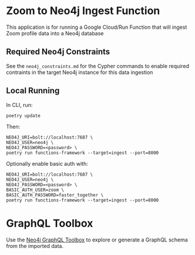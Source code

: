 # Zoom to Neo4j Ingest Function

This application is for running a Google Cloud/Run Function that will ingest Zoom profile data into a Neo4j database

## Required Neo4j Constraints

See the `neo4j_constraints.md` for the Cypher commands to enable required contraints in the target Neo4j instance for this data ingestion

## Local Running

In CLI, run:

```
poetry update
```

Then:

```
NEO4J_URI=bolt://localhost:7687 \
NEO4J_USER=neo4j \
NEO4J_PASSWORD=<password> \
poetry run functions-framework --target=ingest --port=8000
```

Optionally enable basic auth with:

```
NEO4J_URI=bolt://localhost:7687 \
NEO4J_USER=neo4j \
NEO4J_PASSWORD=<password> \
BASIC_AUTH_USER=zoom \
BASIC_AUTH_PASSWORD=faster_together \
poetry run functions-framework --target=ingest --port=8000
```

# GraphQL Toolbox

Use the [Neo4j GraphQL Toolbox](https://graphql-toolbox.neo4j.io/) to explore or generate a GraphQL schema from the imported data.
